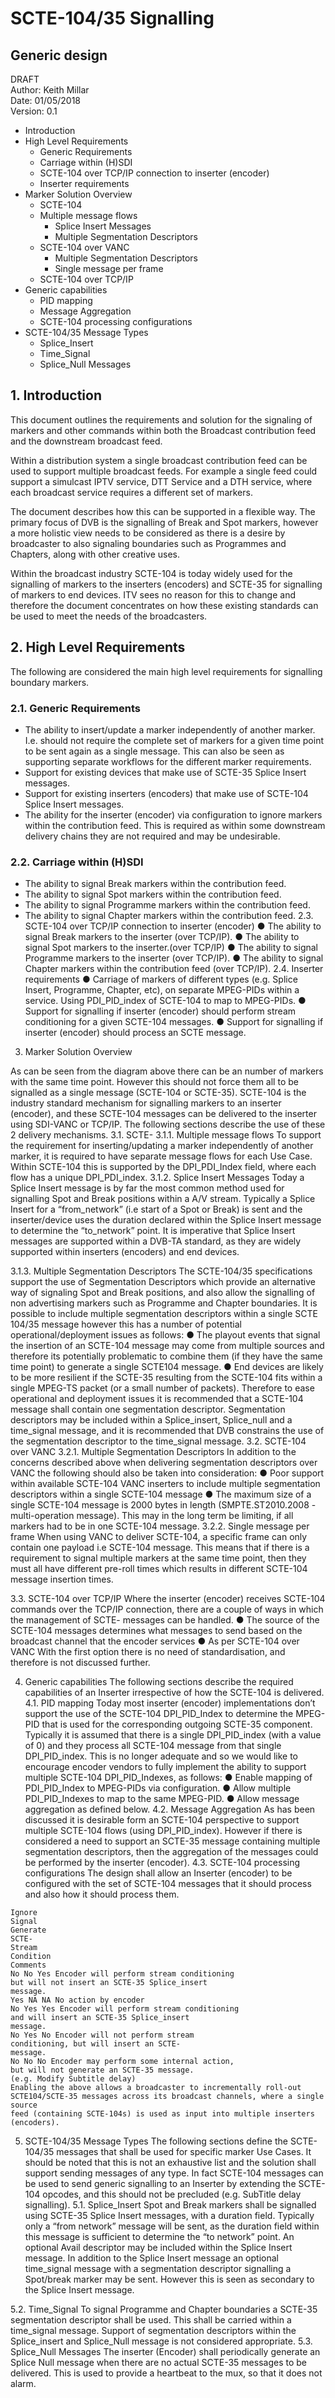 # SCTE-104/35 Signalling

## Generic design

DRAFT  
Author: Keith Millar  
Date: 01/05/2018   
Version: 0.1  


- Introduction
- High Level Requirements
   - Generic Requirements
   - Carriage within (H)SDI
   - SCTE-104 over TCP/IP connection to inserter (encoder)
   - Inserter requirements
- Marker Solution Overview
   - SCTE-104
   - Multiple message flows
      - Splice Insert Messages
      - Multiple Segmentation Descriptors
   - SCTE-104 over VANC
      - Multiple Segmentation Descriptors
      - Single message per frame
   - SCTE-104 over TCP/IP
- Generic capabilities
   - PID mapping
   - Message Aggregation
   - SCTE-104 processing configurations
- SCTE-104/35 Message Types
   - Splice_Insert
   - Time_Signal
   - Splice_Null Messages


## 1. Introduction
This document outlines the requirements and solution for the signaling of markers
and other commands within both the Broadcast contribution feed and the
downstream broadcast feed.

Within a distribution system a single broadcast contribution feed can be used to
support multiple broadcast feeds. For example a single feed could support a
simulcast IPTV service, DTT Service and a DTH service, where each broadcast
service requires a different set of markers.

The document describes how this can be supported in a flexible way.
The primary focus of DVB is the signalling of Break and Spot markers, however a
more holistic view needs to be considered as there is a desire by broadcaster to
also signaling boundaries such as Programmes and Chapters, along with other
creative uses.
    
Within the broadcast industry SCTE-104 is today widely used for the signalling of
markers to the inserters (encoders) and SCTE-35 for signalling of markers to end
devices. ITV sees no reason for this to change and therefore the document
concentrates on how these existing standards can be used to meet the needs of the
broadcasters.

## 2. High Level Requirements
The following are considered the main high level requirements for signalling
boundary markers.


### 2.1. Generic Requirements
- The ability to insert/update a marker independently of another marker. I.e.
should not require the complete set of markers for a given time point to be
sent again as a single message. This can also be seen as supporting
separate workflows for the different marker requirements.
- Support for existing devices that make use of SCTE-35 Splice Insert
messages.
- Support for existing inserters (encoders) that make use of SCTE-104 Splice
Insert messages.
- The ability for the inserter (encoder) via configuration to ignore markers
within the contribution feed. This is required as within some downstream
delivery chains they are not required and may be undesirable.
### 2.2. Carriage within (H)SDI
- The ability to signal Break markers within the contribution feed.
- The ability to signal Spot markers within the contribution feed.
- The ability to signal Programme markers within the contribution feed.
- The ability to signal Chapter markers within the contribution feed.
2.3. SCTE-104 over TCP/IP connection to inserter (encoder)
● The ability to signal Break markers to the inserter (over TCP/IP).
● The ability to signal Spot markers to the inserter.(over TCP/IP)
● The ability to signal Programme markers to the inserter (over TCP/IP).
● The ability to signal Chapter markers within the contribution feed (over
TCP/IP).
2.4. Inserter requirements
● Carriage of markers of different types (e.g. Splice Insert, Programme,
Chapter, etc), on separate MPEG-PIDs within a service. Using
PDI_PID_index of SCTE-104 to map to MPEG-PIDs.
● Support for signalling if inserter (encoder) should perform stream
conditioning for a given SCTE-104 messages.
● Support for signalling if inserter (encoder) should process an SCTE
message.

3. Marker Solution Overview

As can be seen from the diagram above there can be an number of markers with
the same time point. However this should not force them all to be signalled as a
single message (SCTE-104 or SCTE-35).
SCTE-104 is the industry standard mechanism for signalling markers to an inserter
(encoder), and these SCTE-104 messages can be delivered to the inserter using
SDI-VANC or TCP/IP. The following sections describe the use of these 2 delivery
mechanisms.
3.1. SCTE-
3.1.1. Multiple message flows
To support the requirement for inserting/updating a marker independently of another
marker, it is required to have separate message flows for each Use Case. Within
SCTE-104 this is supported by the DPI_PDI_Index field, where each flow has a
unique DPI_PDI_index.
3.1.2. Splice Insert Messages
Today a Splice Insert message is by far the most common method used for
signalling Spot and Break positions within a A/V stream. Typically a Splice Insert for
a “from_network” (i.e start of a Spot or Break) is sent and the inserter/device uses
the duration declared within the Splice Insert message to determine the
“to_network” point.
It is imperative that Splice Insert messages are supported within a DVB-TA
standard, as they are widely supported within inserters (encoders) and end devices.

3.1.3. Multiple Segmentation Descriptors
The SCTE-104/35 specifications support the use of Segmentation Descriptors which
provide an alternative way of signaling Spot and Break positions, and also allow the
signalling of non advertising markers such as Programme and Chapter boundaries.
It is possible to include multiple segmentation descriptors within a single SCTE
104/35 message however this has a number of potential operational/deployment
issues as follows:
● The playout events that signal the insertion of an SCTE-104 message may
come from multiple sources and therefore its potentially problematic to
combine them (if they have the same time point) to generate a single
SCTE104 message.
● End devices are likely to be more resilient if the SCTE-35 resulting from the
SCTE-104 fits within a single MPEG-TS packet (or a small number of
packets).
Therefore to ease operational and deployment issues it is recommended that a
SCTE-104 message shall contain one segmentation descriptor. Segmentation
descriptors may be included within a Splice_insert, Splice_null and a time_signal
message, and it is recommended that DVB constrains the use of the segmentation
descriptor to the time_signal message.
3.2. SCTE-104 over VANC
3.2.1. Multiple Segmentation Descriptors
In addition to the concerns described above when delivering segmentation
descriptors over VANC the following should also be taken into consideration:
● Poor support within available SCTE-104 VANC inserters to include multiple
segmentation descriptors within a single SCTE-104 message
● The maximum size of a single SCTE-104 message is 2000 bytes in length
(​SMPTE.ST2010.2008​ - multi-operation message). This may in the long
term be limiting, if all markers had to be in one SCTE-104 message.
3.2.2. Single message per frame
When using VANC to deliver SCTE-104, a specific frame can only contain one
payload i.e SCTE-104 message. This means that if there is a requirement to signal
multiple markers at the same time point, then they must all have different pre-roll
times which results in different SCTE-104 message insertion times.

3.3. SCTE-104 over TCP/IP
Where the inserter (encoder) receives SCTE-104 commands over the TCP/IP
connection, there are a couple of ways in which the management of SCTE-
messages can be handled.
● The source of the SCTE-104 messages determines what messages to send
based on the broadcast channel that the encoder services
● As per SCTE-104 over VANC
With the first option there is no need of standardisation, and therefore is not
discussed further.

4. Generic capabilities
    The following sections describe the required capabilities of an Inserter irrespective
    of how the SCTE-104 is delivered.
4.1. PID mapping
Today most inserter (encoder) implementations don’t support the use of the
SCTE-104 DPI_PID_Index to determine the MPEG-PID that is used for the
corresponding outgoing SCTE-35 component. Typically it is assumed that there is a
single DPI_PID_index (with a value of 0) and they process all SCTE-104 message
from that single DPI_PID_index.
This is no longer adequate and so we would like to encourage encoder vendors to
fully implement the ability to support multiple SCTE-104 DPI_PID_Indexes, as
follows:
● Enable mapping of PDI_PID_Index to MPEG-PIDs via configuration.
● Allow multiple PDI_PID_Indexes to map to the same MPEG-PID.
● Allow message aggregation as defined below.
4.2. Message Aggregation
As has been discussed it is desirable form an SCTE-104 perspective to support
multiple SCTE-104 flows (using DPI_PID_index). However if there is considered a
need to support an SCTE-35 message containing multiple segmentation
descriptors, then the aggregation of the messages could be performed by the
inserter (encoder).
4.3. SCTE-104 processing configurations
The design shall allow an Inserter (encoder) to be configured with the set of
SCTE-104 messages that it should process and also how it should process them.

```
Ignore
Signal
Generate
SCTE-
Stream
Condition
Comments
No No Yes Encoder will perform stream conditioning
but will not insert an SCTE-35 Splice_insert
message.
Yes NA NA No action by encoder
No Yes Yes Encoder will perform stream conditioning
and will insert an SCTE-35 Splice_insert
message.
No Yes No Encoder will not perform stream
conditioning, but will insert an SCTE-
message.
No No No Encoder may perform some internal action,
but will not generate an SCTE-35 message.
(e.g. Modify Subtitle delay)
Enabling the above allows a broadcaster to incrementally roll-out
SCTE104/SCTE-35 messages across its broadcast channels, where a single source
feed (containing SCTE-104s) is used as input into multiple inserters (encoders).
```
5. SCTE-104/35 Message Types
    The following sections define the SCTE-104/35 messages that shall be used for
    specific marker Use Cases.
    It should be noted that this is not an exhaustive list and the solution shall support
    sending messages of any type. In fact SCTE-104 messages can be used to send
    generic signalling to an Inserter by extending the SCTE-104 opcodes, and this
    should not be precluded (e.g. SubTitle delay signalling).
5.1. Splice_Insert
Spot and Break markers shall be signalled using SCTE-35 Splice Insert messages,
with a duration field. Typically only a “from network” message will be sent, as the
duration field within this message is sufficient to determine the “to network” point.
An optional Avail descriptor may be included within the Splice Insert message.
In addition to the Splice Insert message an optional time_signal message with a
segmentation descriptor signalling a Spot/break marker may be sent. However this
is seen as secondary to the Splice Insert message.

5.2. Time_Signal
To signal Programme and Chapter boundaries a SCTE-35 segmentation descriptor
shall be used. This shall be carried within a time_signal message.
Support of segmentation descriptors within the Splice_insert and Splice_Null
message is not considered appropriate.
5.3. Splice_Null Messages
The inserter (Encoder) shall periodically generate an Splice Null message when
there are no actual SCTE-35 messages to be delivered. This is used to provide a
heartbeat to the mux, so that it does not alarm.
